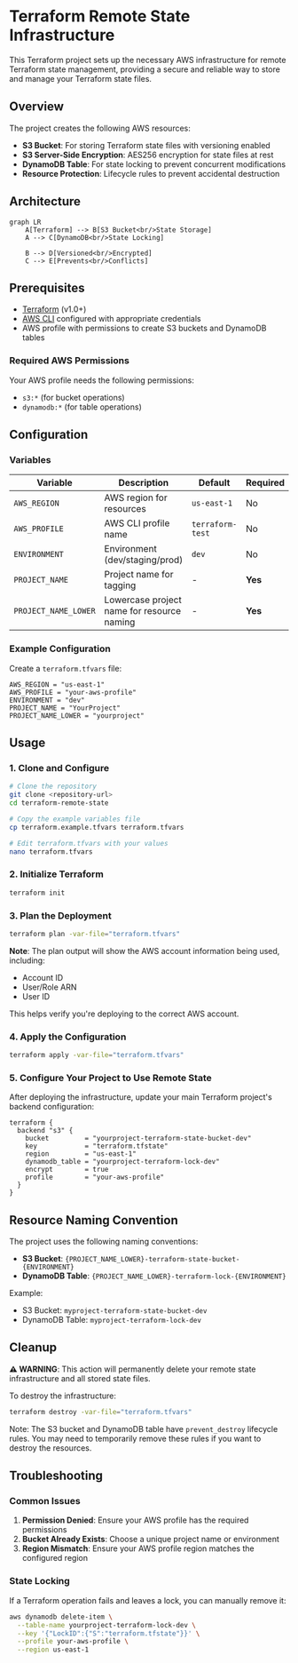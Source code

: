 # Terraform Remote State Infrastructure

This Terraform project sets up the necessary AWS infrastructure for remote Terraform state management, providing a secure and reliable way to store and manage your Terraform state files.

## Overview

The project creates the following AWS resources:

- **S3 Bucket**: For storing Terraform state files with versioning enabled
- **S3 Server-Side Encryption**: AES256 encryption for state files at rest
- **DynamoDB Table**: For state locking to prevent concurrent modifications
- **Resource Protection**: Lifecycle rules to prevent accidental destruction

## Architecture

```mermaid
graph LR
    A[Terraform] --> B[S3 Bucket<br/>State Storage]
    A --> C[DynamoDB<br/>State Locking]

    B --> D[Versioned<br/>Encrypted]
    C --> E[Prevents<br/>Conflicts]
```

## Prerequisites

- [Terraform](https://www.terraform.io/downloads.html) (v1.0+)
- [AWS CLI](https://aws.amazon.com/cli/) configured with appropriate credentials
- AWS profile with permissions to create S3 buckets and DynamoDB tables

### Required AWS Permissions

Your AWS profile needs the following permissions:

- `s3:*` (for bucket operations)
- `dynamodb:*` (for table operations)

## Configuration

### Variables

| Variable             | Description                                | Default          | Required |
| -------------------- | ------------------------------------------ | ---------------- | -------- |
| `AWS_REGION`         | AWS region for resources                   | `us-east-1`      | No       |
| `AWS_PROFILE`        | AWS CLI profile name                       | `terraform-test` | No       |
| `ENVIRONMENT`        | Environment (dev/staging/prod)             | `dev`            | No       |
| `PROJECT_NAME`       | Project name for tagging                   | -                | **Yes**  |
| `PROJECT_NAME_LOWER` | Lowercase project name for resource naming | -                | **Yes**  |

### Example Configuration

Create a `terraform.tfvars` file:

```hcl
AWS_REGION = "us-east-1"
AWS_PROFILE = "your-aws-profile"
ENVIRONMENT = "dev"
PROJECT_NAME = "YourProject"
PROJECT_NAME_LOWER = "yourproject"
```

## Usage

### 1. Clone and Configure

```bash
# Clone the repository
git clone <repository-url>
cd terraform-remote-state

# Copy the example variables file
cp terraform.example.tfvars terraform.tfvars

# Edit terraform.tfvars with your values
nano terraform.tfvars
```

### 2. Initialize Terraform

```bash
terraform init
```

### 3. Plan the Deployment

```bash
terraform plan -var-file="terraform.tfvars"
```

**Note**: The plan output will show the AWS account information being used, including:

- Account ID
- User/Role ARN
- User ID

This helps verify you're deploying to the correct AWS account.

### 4. Apply the Configuration

```bash
terraform apply -var-file="terraform.tfvars"
```

### 5. Configure Your Project to Use Remote State

After deploying the infrastructure, update your main Terraform project's backend configuration:

```hcl
terraform {
  backend "s3" {
    bucket         = "yourproject-terraform-state-bucket-dev"
    key            = "terraform.tfstate"
    region         = "us-east-1"
    dynamodb_table = "yourproject-terraform-lock-dev"
    encrypt        = true
    profile        = "your-aws-profile"
  }
}
```

## Resource Naming Convention

The project uses the following naming conventions:

- **S3 Bucket**: `{PROJECT_NAME_LOWER}-terraform-state-bucket-{ENVIRONMENT}`
- **DynamoDB Table**: `{PROJECT_NAME_LOWER}-terraform-lock-{ENVIRONMENT}`

Example:

- S3 Bucket: `myproject-terraform-state-bucket-dev`
- DynamoDB Table: `myproject-terraform-lock-dev`

## Cleanup

**⚠️ WARNING**: This action will permanently delete your remote state infrastructure and all stored state files.

To destroy the infrastructure:

```bash
terraform destroy -var-file="terraform.tfvars"
```

Note: The S3 bucket and DynamoDB table have `prevent_destroy` lifecycle rules. You may need to temporarily remove these rules if you want to destroy the resources.

## Troubleshooting

### Common Issues

1. **Permission Denied**: Ensure your AWS profile has the required permissions
2. **Bucket Already Exists**: Choose a unique project name or environment
3. **Region Mismatch**: Ensure your AWS profile region matches the configured region

### State Locking

If a Terraform operation fails and leaves a lock, you can manually remove it:

```bash
aws dynamodb delete-item \
  --table-name yourproject-terraform-lock-dev \
  --key '{"LockID":{"S":"terraform.tfstate"}}' \
  --profile your-aws-profile \
  --region us-east-1
```
